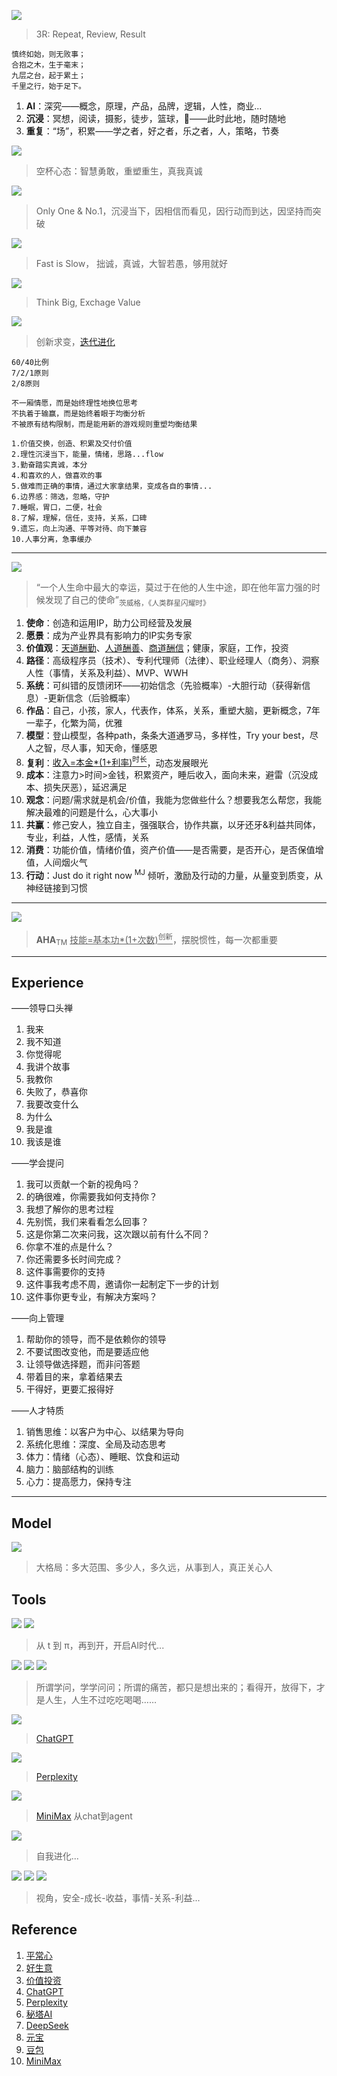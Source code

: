 

![](https://github.com/user-attachments/assets/c3926d73-e7d1-4d9c-860b-877c3d15d0da)
> 3R: Repeat, Review, Result

```
慎终如始，则无败事；
合抱之木，生于毫末；
九层之台，起于累土；
千里之行，始于足下。
```

1. **AI**：深究——概念，原理，产品，品牌，逻辑，人性，商业...
2. **沉浸**：冥想，阅读，摄影，徒步，篮球，🍵——此时此地，随时随地
3. **重复**：“场”，积累——学之者，好之者，乐之者，人，策略，节奏


![](https://github.com/user-attachments/assets/0b0cd138-c463-4e9b-95c8-59609c3836aa)
> 空杯心态：智慧勇敢，重塑重生，真我真诚


![](https://github.com/user-attachments/assets/2f4b9546-e79f-46f8-9b01-49ca293d6e7e)
> Only One & No.1，沉浸当下，因相信而看见，因行动而到达，因坚持而突破

![](https://github.com/user-attachments/assets/6d242926-dcc8-4ecf-b929-75f55d9f8b83)
> Fast is Slow， 拙诚，真诚，大智若愚，够用就好

![](https://github.com/user-attachments/assets/23b2d36e-5ea2-4cae-bd9c-23d484c00e1b)
> Think Big, Exchage Value

![](https://github.com/user-attachments/assets/b3d928bc-1be6-486c-b56a-d22f28258b6f)
> 创新求变，[迭代进化](https://www.honor.com/cn/brand/)


```
60/40比例
7/2/1原则
2/8原则

不一厢情愿，而是始终理性地换位思考
不执着于输赢，而是始终着眼于均衡分析
不被原有结构限制，而是能用新的游戏规则重塑均衡结果

```

```
1.价值交换，创造、积累及交付价值
2.理性沉浸当下，能量，情绪，思路...flow
3.勤奋踏实真诚，本分
4.和喜欢的人，做喜欢的事
5.做难而正确的事情，通过大家拿结果，变成各自的事情...
6.边界感：筛选，忽略，守护
7.睡眠，胃口，二便，社会
8.了解，理解，信任，支持，关系，口碑
9.遗忘，向上沟通、平等对待、向下兼容
10.人事分离，急事缓办
```

---

![](https://github.com/user-attachments/assets/fcccae48-b5c2-4287-952d-ba852f024fad)
> “一个人生命中最大的幸运，莫过于在他的人生中途，即在他年富力强的时候发现了自己的使命”<sub>茨威格，《人类群星闪耀时》</sub>

1. **使命**：创造和运用IP，助力公司经营及发展
2. **愿景**：成为产业界具有影响力的IP实务专家
3. **价值观**：<ins>天道酬勤</ins>、<ins>人道酬善</ins>、<ins>商道酬信</ins>；健康，家庭，工作，投资
4. **路径**：高级程序员（技术）、专利代理师（法律）、职业经理人（商务）、洞察人性（事情，关系及利益）、MVP、WWH
5. **系统**：可纠错的反馈闭环——初始信念（先验概率）-大胆行动（获得新信息）-更新信念（后验概率）
6. **作品**：自己，小孩，家人，代表作，体系，关系，重塑大脑，更新概念，7年一辈子，化繁为简，优雅
7. **模型**：登山模型，各种path，条条大道通罗马，多样性，Try your best，尽人之智，尽人事，知天命，懂感恩
8. **复利**：<ins>收入=本金*(1+利率)<sup>时长</sup></ins>，动态发展眼光
9. **成本**：注意力>时间>金钱，积累资产，睡后收入，面向未来，避雷（沉没成本、损失厌恶），延迟满足
10. **观念**：问题/需求就是机会/价值，我能为您做些什么？想要我怎么帮您，我能解决最难的问题是什么，心大事小
11. **共赢**：修己安人，独立自主，强强联合，协作共赢，以牙还牙&利益共同体，专业，利益，人性，感情，关系
12. **消费**：功能价值，情绪价值，资产价值——是否需要，是否开心，是否保值增值，人间烟火气
13. **行动**：Just do it right now <sup>MJ</sup> 倾听，激励及行动的力量，从量变到质变，从神经链接到习惯

---

![](https://github.com/user-attachments/assets/e725ed5d-868b-4200-92e4-c8922abcd935)
> **AHA**<sub>TM</sub>  <ins>技能=基本功*(1+次数)<sup>创新</sup></ins>，摆脱惯性，每一次都重要


---

## Experience

——领导口头禅
1. 我来
2. 我不知道
3. 你觉得呢
4. 我讲个故事
5. 我教你
6. 失败了，恭喜你
7. 我要改变什么
8. 为什么
9. 我是谁
10. 我该是谁

——学会提问
1. 我可以贡献一个新的视角吗？
2. 的确很难，你需要我如何支持你？
3. 我想了解你的思考过程
4. 先别慌，我们来看看怎么回事？
5. 这是你第二次来问我，这次跟以前有什么不同？
6. 你拿不准的点是什么？
7. 你还需要多长时间完成？
8. 这件事需要你的支持
9. 这件事我考虑不周，邀请你一起制定下一步的计划
10. 这件事你更专业，有解决方案吗？

——向上管理
1. 帮助你的领导，而不是依赖你的领导
2. 不要试图改变他，而是要适应他
3. 让领导做选择题，而非问答题
4. 带着目的来，拿着结果去
5. 干得好，更要汇报得好

——人才特质
1. 销售思维：以客户为中心、以结果为导向
2. 系统化思维：深度、全局及动态思考
3. 体力：情绪（心态）、睡眠、饮食和运动
4. 脑力：脑部结构的训练
5. 心力：提高愿力，保持专注

---

## Model

![](https://github.com/user-attachments/assets/f87937f5-1991-4696-897a-ddf78e2e7ff7)
> 大格局：多大范围、多少人，多久远，从事到人，真正关心人




## Tools

![](https://github.com/user-attachments/assets/773f2714-731f-4891-8c8d-025bf7412077)
![](https://github.com/user-attachments/assets/4c64f863-9bd2-4793-b684-779138c1f8e9)
> 从 t 到 π，再到开，开启AI时代...

![](https://github.com/user-attachments/assets/a40148a3-808b-4759-af83-4ce365524c54)
![](https://github.com/user-attachments/assets/816503ef-544c-4313-abe9-67fb7cbbdde1)
![](https://github.com/user-attachments/assets/19b71e01-4cb4-4b4d-9e41-4c5c8d67cb5a)
> 所谓学问，学学问问；所谓的痛苦，都只是想出来的；看得开，放得下，才是人生，人生不过吃吃喝喝……


![](https://github.com/user-attachments/assets/820bfcaa-c951-4725-9a31-4b79364b3a0c)
> [ChatGPT](https://chatgpt.com/)

![](https://github.com/user-attachments/assets/15e7978c-4540-444a-a8a2-b7b8ecc1bc9f)
> [Perplexity](https://www.perplexity.ai/)

![](https://github.com/user-attachments/assets/a3ac4814-59e5-497b-9819-f81ab22f0f97)
> [MiniMax](https://agent.minimax.io/)  从chat到agent

![](https://github.com/user-attachments/assets/9fc82ad5-158d-49b5-9e4d-72db76ff92e5)
> 自我进化...

![](https://github.com/user-attachments/assets/1334c5ba-9af6-44e2-8461-43e6b9206fa0)
![](https://github.com/user-attachments/assets/b37283c1-f19d-464b-8057-b58389d00ac2)
![](https://github.com/user-attachments/assets/79bd3def-b467-4e38-9862-044564088d81)
> 视角，安全-成长-收益，事情-关系-利益...

## Reference

1. [平常心](https://www.sohu.com/a/459267173_761946)
2. [好生意](https://mp.weixin.qq.com/s/VxbhRmntzpgZd5HN-SFR3Q)
3. [价值投资](https://ahatop10.com/)
4. [ChatGPT](https://chatgpt.com/)
5. [Perplexity](https://www.perplexity.ai/)
6. [秘塔AI](https://metaso.cn/)
7. [DeepSeek](https://www.deepseek.com/)
8. [元宝](https://yuanbao.tencent.com/chat/)
9. [豆包](https://www.doubao.com/chat/)
10. [MiniMax](https://agent.minimax.io/)
